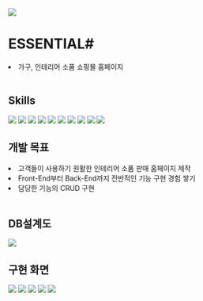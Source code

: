 <img src="https://capsule-render.vercel.app/api?type=waving&color=1C8394&height=300&section=header&text=ESSENTIAL&fontColor=ffffff&fontSize=90" />
<h1>ESSENTIAL#</h1>
<li>가구, 인테리어 소품 쇼핑몰 홈페이지</li>
<br/>
<h2>Skills</h2>
<span><img src="https://img.shields.io/badge/Java-ED8B00?style=for-the-badge&logo=openjdk&logoColor=white"/> </span>
<span><img src="https://img.shields.io/badge/HTML5-E34F26?style=for-the-badge&logo=html5&logoColor=white"/></span>
<span><img src="https://img.shields.io/badge/CSS3-1572B6?style=for-the-badge&logo=css3&logoColor=white"/></span>
<span><img src="https://img.shields.io/badge/JavaScript-F7DF1E?style=for-the-badge&logo=JavaScript&logoColor=white"/></span>
<span><img src="https://img.shields.io/badge/jQuery-0769AD?logo=jquery&logoColor=fff&style=for-the-badge"/></span>
<span><img src="https://img.shields.io/badge/Oracle-F80000?logo=oracle&logoColor=fff&style=for-the-badge"/></span>
<span><img src="https://img.shields.io/badge/Thymeleaf-005F0F?logo=thymeleaf&logoColor=fff&style=for-the-badge"/></span>
<span><img src="https://img.shields.io/badge/Spring%20Boot-6DB33F?logo=springboot&logoColor=fff&style=for-the-badge"/></span>
<span><img src="https://img.shields.io/badge/Apache%20Maven-C71A36?logo=apachemaven&logoColor=fff&style=for-the-badge"/></span>
<span><img src="https://img.shields.io/badge/Ajax-090909?logo=ajax&logoColor=fff&style=for-the-badge"/></span>
<br/>
<h2>개발 목표</h2>
<li>고객들이 사용하기 원활한 인테리어 소품 판매 홈페이지 제작</li>
<li>Front-End부터 Back-End까지 전반적인 기능 구현 경험 쌓기</li>
<li>담당한 기능의 CRUD 구현</li>
<br/>
<h2>DB설계도</h2>
<img src="https://github.com/SeongJJun/semi_team_cereal/assets/143981349/e612aa8f-1187-4b88-8a5e-c556d90e92c4"/>
<h2>구현 화면</h2>
<img src="https://github.com/SeongJJun/semi_team_cereal/assets/143981349/f0c88e91-4434-4f6b-90ab-d7861bf2039c"/>
<img src="https://github.com/SeongJJun/semi_team_cereal/assets/143981349/b98025eb-fab2-478a-b2c4-48319d025b9f"/>
<img src="https://github.com/SeongJJun/semi_team_cereal/assets/143981349/fa176da4-c900-417c-83fa-0beecc6d91f5"/>
<img src="https://github.com/SeongJJun/semi_team_cereal/assets/143981349/a6e8ecf7-c7b4-41ea-8dff-1dac7ac3a952"/>
<img src="https://capsule-render.vercel.app/api?type=waving&color=1C8394&height=200&section=footer" />

